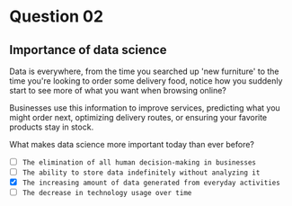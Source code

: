 # Question 02

## Importance of data science

Data is everywhere, from the time you searched up 'new furniture' to the time you're looking to order some delivery food, notice how you suddenly start to see more of what you want when browsing online?

Businesses use this information to improve services, predicting what you might order next, optimizing delivery routes, or ensuring your favorite products stay in stock.

What makes data science more important today than ever before?

- [ ] `The elimination of all human decision-making in businesses`
- [ ] `The ability to store data indefinitely without analyzing it`
- [x] `The increasing amount of data generated from everyday activities`
- [ ] `The decrease in technology usage over time`
